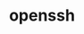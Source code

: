 ---
title: "openssh"
layout: cache
categories: [package, develop-2023-10-01]
meta: {"versions": ["9.4p1"], "compilers": ["apple-clang@=14.0.0", "cce@=15.0.1", "gcc@=11.1.0", "gcc@=11.3.0", "gcc@=11.4.0", "gcc@=12.1.0", "gcc@=7.3.1", "gcc@=7.5.0"], "oss": ["amzn2", "rhel8", "ubuntu18.04", "ubuntu20.04", "ubuntu22.04", "ventura"], "platforms": ["darwin", "linux"], "targets": ["aarch64", "neoverse_n1", "ppc64le", "x86_64", "x86_64_v3", "zen4"], "stacks": ["aws-isc", "aws-isc-aarch64", "data-vis-sdk", "e4s", "e4s-cray-rhel", "e4s-oneapi", "e4s-power", "ml-darwin-aarch64-mps", "ml-linux-x86_64-cpu", "ml-linux-x86_64-cuda", "ml-linux-x86_64-rocm", "radiuss", "radiuss-aws", "radiuss-aws-aarch64", "root", "tutorial"], "num_specs": 15, "num_specs_by_stack": {"root": 15, "ml-darwin-aarch64-mps": 1, "radiuss-aws-aarch64": 2, "aws-isc-aarch64": 2, "aws-isc": 1, "radiuss-aws": 1, "e4s-cray-rhel": 1, "e4s": 1, "radiuss": 1, "e4s-power": 1, "data-vis-sdk": 1, "e4s-oneapi": 1, "ml-linux-x86_64-rocm": 1, "tutorial": 2, "ml-linux-x86_64-cuda": 1, "ml-linux-x86_64-cpu": 1}}
spec_details: [{"hash": "zbimcdrv6ggucmmxkxpw5sbfiie6m45c", "compiler": "apple-clang@=14.0.0", "versions": ["9.4p1"], "os": "ventura", "platform": "darwin", "target": "aarch64", "variants": ["build_system=autotools", "+gssapi", "patches=3505c58,d886b98"], "stacks": ["root", "ml-darwin-aarch64-mps"], "size": "-", "tarball": "https://binaries.spack.io/develop-2023-10-01/build_cache/darwin-ventura-aarch64/apple-clang-14.0.0/openssh-9.4p1/darwin-ventura-aarch64-apple-clang-14.0.0-openssh-9.4p1-zbimcdrv6ggucmmxkxpw5sbfiie6m45c.spack"}, {"hash": "44z3t5qeftdj7h54qauethkyv6ngf5rr", "compiler": "gcc@=7.3.1", "versions": ["9.4p1"], "os": "amzn2", "platform": "linux", "target": "aarch64", "variants": ["build_system=autotools", "+gssapi"], "stacks": ["root", "radiuss-aws-aarch64"], "size": "-", "tarball": "https://binaries.spack.io/develop-2023-10-01/build_cache/linux-amzn2-aarch64/gcc-7.3.1/openssh-9.4p1/linux-amzn2-aarch64-gcc-7.3.1-openssh-9.4p1-44z3t5qeftdj7h54qauethkyv6ngf5rr.spack"}, {"hash": "wadvtgldv7g2jjyrz2cdvpqsmjzsbtuq", "compiler": "gcc@=7.3.1", "versions": ["9.4p1"], "os": "amzn2", "platform": "linux", "target": "aarch64", "variants": ["build_system=autotools", "+gssapi"], "stacks": ["root", "aws-isc-aarch64"], "size": "-", "tarball": "https://binaries.spack.io/develop-2023-10-01/build_cache/linux-amzn2-aarch64/gcc-7.3.1/openssh-9.4p1/linux-amzn2-aarch64-gcc-7.3.1-openssh-9.4p1-wadvtgldv7g2jjyrz2cdvpqsmjzsbtuq.spack"}, {"hash": "6rdslfhddcfitlvyr56qsivoohbzkua6", "compiler": "gcc@=7.3.1", "versions": ["9.4p1"], "os": "amzn2", "platform": "linux", "target": "neoverse_n1", "variants": ["build_system=autotools", "+gssapi"], "stacks": ["root", "radiuss-aws-aarch64"], "size": "-", "tarball": "https://binaries.spack.io/develop-2023-10-01/build_cache/linux-amzn2-neoverse_n1/gcc-7.3.1/openssh-9.4p1/linux-amzn2-neoverse_n1-gcc-7.3.1-openssh-9.4p1-6rdslfhddcfitlvyr56qsivoohbzkua6.spack"}, {"hash": "mf4rifw4xyhasw2hk5fd7bnxnzcmyblk", "compiler": "gcc@=7.3.1", "versions": ["9.4p1"], "os": "amzn2", "platform": "linux", "target": "neoverse_n1", "variants": ["build_system=autotools", "+gssapi"], "stacks": ["root", "aws-isc-aarch64"], "size": "-", "tarball": "https://binaries.spack.io/develop-2023-10-01/build_cache/linux-amzn2-neoverse_n1/gcc-7.3.1/openssh-9.4p1/linux-amzn2-neoverse_n1-gcc-7.3.1-openssh-9.4p1-mf4rifw4xyhasw2hk5fd7bnxnzcmyblk.spack"}, {"hash": "xuqrnvon5rkrtto3567ozua5b7v5vmtq", "compiler": "gcc@=7.3.1", "versions": ["9.4p1"], "os": "amzn2", "platform": "linux", "target": "x86_64_v3", "variants": ["build_system=autotools", "+gssapi"], "stacks": ["aws-isc", "root"], "size": "-", "tarball": "https://binaries.spack.io/develop-2023-10-01/build_cache/linux-amzn2-x86_64_v3/gcc-7.3.1/openssh-9.4p1/linux-amzn2-x86_64_v3-gcc-7.3.1-openssh-9.4p1-xuqrnvon5rkrtto3567ozua5b7v5vmtq.spack"}, {"hash": "zxsf5bu4sq722dq2mo276b7zbs25cky7", "compiler": "gcc@=7.3.1", "versions": ["9.4p1"], "os": "amzn2", "platform": "linux", "target": "x86_64_v3", "variants": ["build_system=autotools", "+gssapi"], "stacks": ["root", "radiuss-aws"], "size": "-", "tarball": "https://binaries.spack.io/develop-2023-10-01/build_cache/linux-amzn2-x86_64_v3/gcc-7.3.1/openssh-9.4p1/linux-amzn2-x86_64_v3-gcc-7.3.1-openssh-9.4p1-zxsf5bu4sq722dq2mo276b7zbs25cky7.spack"}, {"hash": "vwo2prf33dhbqclecxl6juznyt5gz5cy", "compiler": "cce@=15.0.1", "versions": ["9.4p1"], "os": "rhel8", "platform": "linux", "target": "zen4", "variants": ["build_system=autotools", "+gssapi"], "stacks": ["e4s-cray-rhel", "root"], "size": "-", "tarball": "https://binaries.spack.io/develop-2023-10-01/build_cache/linux-rhel8-zen4/cce-15.0.1/openssh-9.4p1/linux-rhel8-zen4-cce-15.0.1-openssh-9.4p1-vwo2prf33dhbqclecxl6juznyt5gz5cy.spack"}, {"hash": "5jjsixs4k3guugqehioalc2u4pdo3enj", "compiler": "gcc@=11.1.0", "versions": ["9.4p1"], "os": "ubuntu20.04", "platform": "linux", "target": "x86_64_v3", "variants": ["build_system=autotools", "+gssapi"], "stacks": ["e4s", "root"], "size": "-", "tarball": "https://binaries.spack.io/develop-2023-10-01/build_cache/linux-ubuntu20.04-x86_64_v3/gcc-11.1.0/openssh-9.4p1/linux-ubuntu20.04-x86_64_v3-gcc-11.1.0-openssh-9.4p1-5jjsixs4k3guugqehioalc2u4pdo3enj.spack"}, {"hash": "mjiqe5bbmcjid2w54eyei4ovtcsjgo5t", "compiler": "gcc@=7.5.0", "versions": ["9.4p1"], "os": "ubuntu18.04", "platform": "linux", "target": "x86_64_v3", "variants": ["build_system=autotools", "+gssapi"], "stacks": ["root", "radiuss"], "size": "-", "tarball": "https://binaries.spack.io/develop-2023-10-01/build_cache/linux-ubuntu18.04-x86_64_v3/gcc-7.5.0/openssh-9.4p1/linux-ubuntu18.04-x86_64_v3-gcc-7.5.0-openssh-9.4p1-mjiqe5bbmcjid2w54eyei4ovtcsjgo5t.spack"}, {"hash": "dk43uaxtewftkbiqqhi6c3crjhdictzy", "compiler": "gcc@=11.1.0", "versions": ["9.4p1"], "os": "ubuntu20.04", "platform": "linux", "target": "ppc64le", "variants": ["build_system=autotools", "+gssapi"], "stacks": ["root", "e4s-power"], "size": "-", "tarball": "https://binaries.spack.io/develop-2023-10-01/build_cache/linux-ubuntu20.04-ppc64le/gcc-11.1.0/openssh-9.4p1/linux-ubuntu20.04-ppc64le-gcc-11.1.0-openssh-9.4p1-dk43uaxtewftkbiqqhi6c3crjhdictzy.spack"}, {"hash": "7gkw56w66zbazdn7w2drjiolowiep6wc", "compiler": "gcc@=11.1.0", "versions": ["9.4p1"], "os": "ubuntu20.04", "platform": "linux", "target": "x86_64_v3", "variants": ["build_system=autotools", "+gssapi"], "stacks": ["root", "data-vis-sdk"], "size": "-", "tarball": "https://binaries.spack.io/develop-2023-10-01/build_cache/linux-ubuntu20.04-x86_64_v3/gcc-11.1.0/openssh-9.4p1/linux-ubuntu20.04-x86_64_v3-gcc-11.1.0-openssh-9.4p1-7gkw56w66zbazdn7w2drjiolowiep6wc.spack"}, {"hash": "nawbl5thfq3lvfzyzd32ypvue66rxxzp", "compiler": "gcc@=11.4.0", "versions": ["9.4p1"], "os": "ubuntu20.04", "platform": "linux", "target": "x86_64", "variants": ["build_system=autotools", "+gssapi"], "stacks": ["e4s-oneapi", "root"], "size": "-", "tarball": "https://binaries.spack.io/develop-2023-10-01/build_cache/linux-ubuntu20.04-x86_64/gcc-11.4.0/openssh-9.4p1/linux-ubuntu20.04-x86_64-gcc-11.4.0-openssh-9.4p1-nawbl5thfq3lvfzyzd32ypvue66rxxzp.spack"}, {"hash": "xikavn7t34vo6ohzeppite5rpm5yh3ii", "compiler": "gcc@=11.3.0", "versions": ["9.4p1"], "os": "ubuntu22.04", "platform": "linux", "target": "x86_64_v3", "variants": ["build_system=autotools", "+gssapi"], "stacks": ["ml-linux-x86_64-rocm", "tutorial", "ml-linux-x86_64-cuda", "root", "ml-linux-x86_64-cpu"], "size": "-", "tarball": "https://binaries.spack.io/develop-2023-10-01/build_cache/linux-ubuntu22.04-x86_64_v3/gcc-11.3.0/openssh-9.4p1/linux-ubuntu22.04-x86_64_v3-gcc-11.3.0-openssh-9.4p1-xikavn7t34vo6ohzeppite5rpm5yh3ii.spack"}, {"hash": "2urbzgdsbtiwebs4clo4wkww4niwgj2l", "compiler": "gcc@=12.1.0", "versions": ["9.4p1"], "os": "ubuntu22.04", "platform": "linux", "target": "x86_64_v3", "variants": ["build_system=autotools", "+gssapi"], "stacks": ["root", "tutorial"], "size": "-", "tarball": "https://binaries.spack.io/develop-2023-10-01/build_cache/linux-ubuntu22.04-x86_64_v3/gcc-12.1.0/openssh-9.4p1/linux-ubuntu22.04-x86_64_v3-gcc-12.1.0-openssh-9.4p1-2urbzgdsbtiwebs4clo4wkww4niwgj2l.spack"}]
---